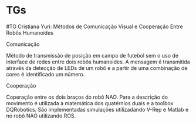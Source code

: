 # TGs

#TG Cristiana Yuri: Métodos de Comunicação Visual e Cooperação Entre Robôs Humanoides

  Comunicação
  
  Método de transmissão de posição em campo de futebol sem o uso de interface de redes entre dois robôs humanoides. A mensagem é transmitida através da detecção de LEDs de um robô e a partir de uma combinação de cores é identificado um número.
  
  Cooperação
  
  Coperação entre os dois braços do robô NAO. Para a descrição do movimento é utilizada a matemática dos quatérnios duais e a toolbox DQRobotics. São implementadas simulações utilizadando V-Rep e Matlab e no robô NAO utilizando ROS.
